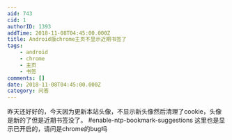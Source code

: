 ```yaml
---
aid: 743
cid: 1
authorID: 1393
addTime: 2018-11-08T04:45:00.000Z
title: Android版chrome主页不显示近期书签了
tags:
    - android
    - chrome
    - 主页
    - 书签
comments: []
date: 2018-11-08T04:45:00.000Z
category: 问答
---
```


昨天还好好的，今天因为更新本站头像，不显示新头像然后清理了cookie，头像是新的了但是近期书签没了。 #enable-ntp-bookmark-suggestions 这里也是显示已开启的，请问是chrome的bug吗
